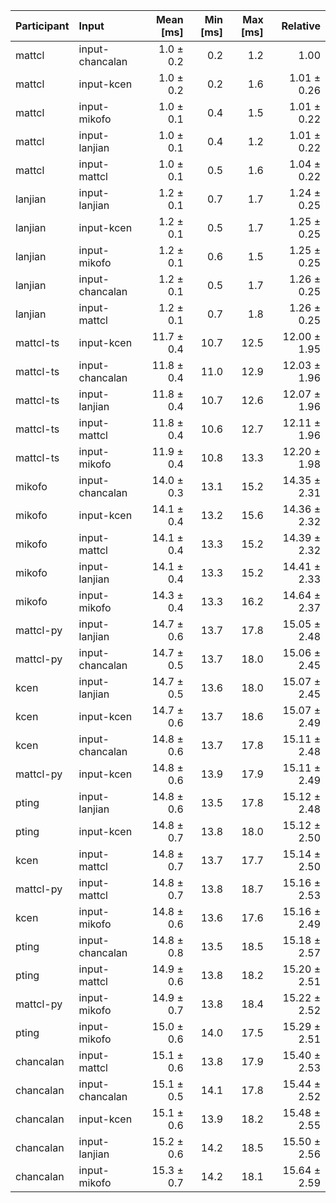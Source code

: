 | Participant | Input | Mean [ms] | Min [ms] | Max [ms] | Relative |
|:---|:---|---:|---:|---:|---:|
| mattcl | input-chancalan | 1.0 ± 0.2 | 0.2 | 1.2 | 1.00 |
| mattcl | input-kcen | 1.0 ± 0.2 | 0.2 | 1.6 | 1.01 ± 0.26 |
| mattcl | input-mikofo | 1.0 ± 0.1 | 0.4 | 1.5 | 1.01 ± 0.22 |
| mattcl | input-lanjian | 1.0 ± 0.1 | 0.4 | 1.2 | 1.01 ± 0.22 |
| mattcl | input-mattcl | 1.0 ± 0.1 | 0.5 | 1.6 | 1.04 ± 0.22 |
| lanjian | input-lanjian | 1.2 ± 0.1 | 0.7 | 1.7 | 1.24 ± 0.25 |
| lanjian | input-kcen | 1.2 ± 0.1 | 0.5 | 1.7 | 1.25 ± 0.25 |
| lanjian | input-mikofo | 1.2 ± 0.1 | 0.6 | 1.5 | 1.25 ± 0.25 |
| lanjian | input-chancalan | 1.2 ± 0.1 | 0.5 | 1.7 | 1.26 ± 0.25 |
| lanjian | input-mattcl | 1.2 ± 0.1 | 0.7 | 1.8 | 1.26 ± 0.25 |
| mattcl-ts | input-kcen | 11.7 ± 0.4 | 10.7 | 12.5 | 12.00 ± 1.95 |
| mattcl-ts | input-chancalan | 11.8 ± 0.4 | 11.0 | 12.9 | 12.03 ± 1.96 |
| mattcl-ts | input-lanjian | 11.8 ± 0.4 | 10.7 | 12.6 | 12.07 ± 1.96 |
| mattcl-ts | input-mattcl | 11.8 ± 0.4 | 10.6 | 12.7 | 12.11 ± 1.96 |
| mattcl-ts | input-mikofo | 11.9 ± 0.4 | 10.8 | 13.3 | 12.20 ± 1.98 |
| mikofo | input-chancalan | 14.0 ± 0.3 | 13.1 | 15.2 | 14.35 ± 2.31 |
| mikofo | input-kcen | 14.1 ± 0.4 | 13.2 | 15.6 | 14.36 ± 2.32 |
| mikofo | input-mattcl | 14.1 ± 0.4 | 13.3 | 15.2 | 14.39 ± 2.32 |
| mikofo | input-lanjian | 14.1 ± 0.4 | 13.3 | 15.2 | 14.41 ± 2.33 |
| mikofo | input-mikofo | 14.3 ± 0.4 | 13.3 | 16.2 | 14.64 ± 2.37 |
| mattcl-py | input-lanjian | 14.7 ± 0.6 | 13.7 | 17.8 | 15.05 ± 2.48 |
| mattcl-py | input-chancalan | 14.7 ± 0.5 | 13.7 | 18.0 | 15.06 ± 2.45 |
| kcen | input-lanjian | 14.7 ± 0.5 | 13.6 | 18.0 | 15.07 ± 2.45 |
| kcen | input-kcen | 14.7 ± 0.6 | 13.7 | 18.6 | 15.07 ± 2.49 |
| kcen | input-chancalan | 14.8 ± 0.6 | 13.7 | 17.8 | 15.11 ± 2.48 |
| mattcl-py | input-kcen | 14.8 ± 0.6 | 13.9 | 17.9 | 15.11 ± 2.49 |
| pting | input-lanjian | 14.8 ± 0.6 | 13.5 | 17.8 | 15.12 ± 2.48 |
| pting | input-kcen | 14.8 ± 0.7 | 13.8 | 18.0 | 15.12 ± 2.50 |
| kcen | input-mattcl | 14.8 ± 0.7 | 13.7 | 17.7 | 15.14 ± 2.50 |
| mattcl-py | input-mattcl | 14.8 ± 0.7 | 13.8 | 18.7 | 15.16 ± 2.53 |
| kcen | input-mikofo | 14.8 ± 0.6 | 13.6 | 17.6 | 15.16 ± 2.49 |
| pting | input-chancalan | 14.8 ± 0.8 | 13.5 | 18.5 | 15.18 ± 2.57 |
| pting | input-mattcl | 14.9 ± 0.6 | 13.8 | 18.2 | 15.20 ± 2.51 |
| mattcl-py | input-mikofo | 14.9 ± 0.7 | 13.8 | 18.4 | 15.22 ± 2.52 |
| pting | input-mikofo | 15.0 ± 0.6 | 14.0 | 17.5 | 15.29 ± 2.51 |
| chancalan | input-mattcl | 15.1 ± 0.6 | 13.8 | 17.9 | 15.40 ± 2.53 |
| chancalan | input-chancalan | 15.1 ± 0.5 | 14.1 | 17.8 | 15.44 ± 2.52 |
| chancalan | input-kcen | 15.1 ± 0.6 | 13.9 | 18.2 | 15.48 ± 2.55 |
| chancalan | input-lanjian | 15.2 ± 0.6 | 14.2 | 18.5 | 15.50 ± 2.56 |
| chancalan | input-mikofo | 15.3 ± 0.7 | 14.2 | 18.1 | 15.64 ± 2.59 |
